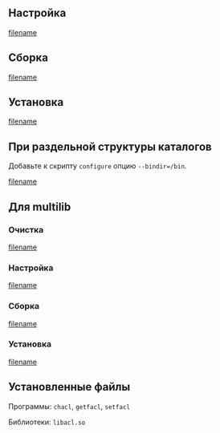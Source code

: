 <pkg :name="'acl'" instsize showsbu2></pkg>

## Настройка

[filename](../packages/acl/configure ':include')

## Сборка

[filename](../packages/acl/build ':include')

## Установка

[filename](../packages/acl/install ':include')

## При раздельной структуры каталогов

Добавьте к скрипту `configure` опцию `--bindir=/bin`.

[filename](../packages/acl/cldirs ':include')

## Для multilib

### Очистка

[filename](../packages/acl/multi_prepare ':include')

### Настройка

[filename](../packages/acl/multi_configure ':include')

### Сборка

[filename](../packages/acl/multi_build ':include')

### Установка

[filename](../packages/acl/multi_install ':include')

## Установленные файлы

Программы: `chacl`, `getfacl`, `setfacl`

Библиотеки: `libacl.so`

<script>
	new Vue({ el: '#main' })
</script>
